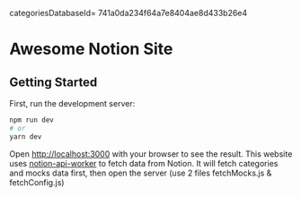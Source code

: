 categoriesDatabaseId= 741a0da234f64a7e8404ae8d433b26e4

# Awesome Notion Site

## Getting Started

First, run the development server:

```bash
npm run dev
# or
yarn dev
```

Open [http://localhost:3000](http://localhost:3000) with your browser to see the result.
This website uses [notion-api-worker](https://github.com/splitbee/notion-api-worker) to fetch data from Notion. It will fetch categories and mocks data first, then open the server (use 2 files fetchMocks.js & fetchConfig.js)

